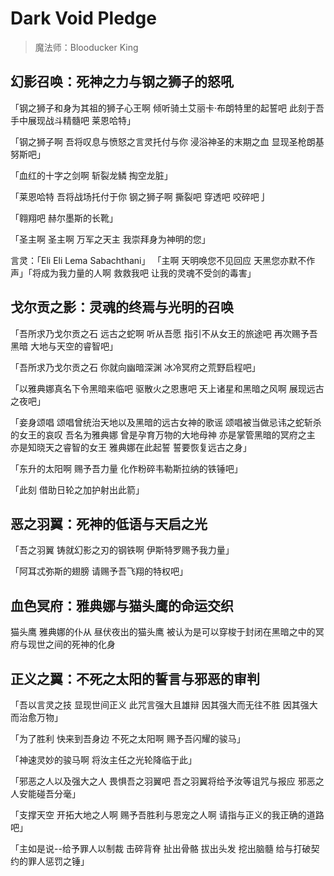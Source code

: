 # Dark Void Pledge

> 魔法师：Blooducker King

## 幻影召唤：死神之力与钢之狮子的怒吼
「钢之狮子和身为其祖的狮子心王啊   倾听骑土艾丽卡·布朗特里的起誓吧  此刻于吾手中展现战斗精髓吧  莱恩哈特」

「钢之狮子啊 吾将叹息与愤怒之言灵托付与你 浸浴神圣的末期之血 显现圣枪朗基努斯吧」

「血红的十字之剑啊 斩裂龙鳞 掏空龙脏」

「莱恩哈特 吾将战场托付于你  钢之狮子啊 撕裂吧 穿透吧 咬碎吧亅

「翱翔吧 赫尔墨斯的长靴」 

「圣主啊 圣主啊 万军之天主 我崇拜身为神明的您」

言灵：「Eli Eli Lema Sabachthani」 「主啊 天明唤您不见回应 天黑您亦默不作声」「将成为我力量的人啊 救救我吧 让我的灵魂不受剑的毒害」

## 戈尔贡之影：灵魂的终焉与光明的召唤
「吾所求乃戈尔贡之石 远古之蛇啊 听从吾愿 指引不从女王的旅途吧 再次赐予吾黑暗 大地与天空的睿智吧」

「吾所求乃戈尔贡之石 你就向幽暗深渊 冰冷冥府之荒野启程吧」

「以雅典娜真名下令黑暗来临吧 驱散火之恩惠吧 天上诸星和黑暗之风啊 展现远古之夜吧」

「妾身颂唱 颂唱曾统治天地以及黑暗的远古女神的歌谣 颂唱被当做忌讳之蛇斩杀的女王的哀叹 吾名为雅典娜 曾是孕育万物的大地母神 亦是掌管黑暗的冥府之主 亦是知晓天之睿智的女王 雅典娜在此起誓 誓要恢复远古之身」

「东升的太阳啊 赐予吾力量 化作粉碎韦勒斯拉纳的铁锤吧」

「此刻 借助日轮之加护射出此箭」

## 恶之羽翼：死神的低语与天启之光
「吾之羽翼 铸就幻影之刃的钢铁啊 伊斯特罗赐予我力量」

「阿耳忒弥斯的翅膀 请赐予吾飞翔的特权吧」

## 血色冥府：雅典娜与猫头鹰的命运交织
猫头鹰 雅典娜的仆从  昼伏夜出的猫头鹰 被认为是可以穿梭于封闭在黑暗之中的冥府与现世之间的死神的化身

## 正义之翼：不死之太阳的誓言与邪恶的审判
「吾以言灵之技 显现世间正义 此咒言强大且雄辩 因其强大而无往不胜 因其强大而治愈万物」

「为了胜利 快来到吾身边 不死之太阳啊 赐予吾闪耀的骏马」

「神速灵妙的骏马啊 将汝主任之光轮降临于此」

「邪恶之人以及强大之人 畏惧吾之羽翼吧 吾之羽翼将给予汝等诅咒与报应 邪恶之人安能碰吾分毫」

「支撑天空 开拓大地之人啊 赐予吾胜利与恩宠之人啊 请指与正义的我正确的道路吧」

「主如是说--给予罪人以制裁 击碎背脊 扯出骨骼 拔出头发 挖出脑髓 给与打破契约的罪人惩罚之锤」